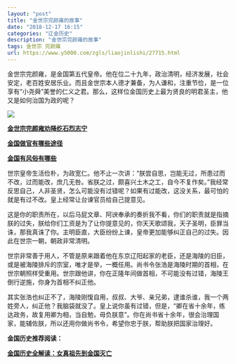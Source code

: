 ```yaml
---
layout: "post"
title: "金世宗完颜雍的故事"
date: "2018-12-17 16:15"
categories: "辽金历史"
description: "金世宗完颜雍的故事"
tags: 金世宗 完颜雍
url: https://www.y5000.com/zgls/liaojinlishi/27715.html
---
```






金世宗完颜雍，是金国第五代皇帝。他在位二十九年，政治清明，经济发展，社会安定，老百姓安居乐业。而且金世宗本人德才兼备，为人谦和，注重节俭，是一位享有“小尧舜”美誉的仁义之君。那么，这样位金国历史上最为贤良的明君圣主，他又是如何治国为政的呢？

![](https://img.y5000.com/uploads/allimg/180117/8-1P11G02F0X7.jpg)

**[金世宗完颜雍劝降纥石烈志宁](https://www.y5000.com/zgls/liaojinlishi/2018/0117/27716.html)**

**[金国做官有哪些途径](https://www.y5000.com/zgls/liaojinlishi/2018/0117/27717.html)**

**[金国有风俗有哪些](https://www.y5000.com/zgls/liaojinlishi/2018/0117/27718.html)**

世宗皇帝生活俭朴，为政宽仁。他不止一次讲：“朕尝自思，岂能无过，所患过而不改，过而能改，庶几无咎。省朕之过，颇喜兴土木之工，自今不复作矣。”我经常反思自己，人非圣贤，怎么可能没有过错呢？如果有过能改，这没关系，最可怕的就是有过不改。皇上经常让台谏官员给自己提意见。

这是你的职责所在，以后马屁文章、阿谀奉承的奏折我不看，你们的职责就是指摘朕的过失，朕给你们工资是为了让你提意见的，你天天歌颂我，天子圣明，臣罪当诛，那我真诛了你。主明臣直，大臣纷纷上谏，皇帝更加能够纠正自己的过失。因此在世宗一朝，朝政非常清明。

世宗非常善于用人，不管是原来跟着他在东京辽阳起家的老臣，还是海陵的旧臣，或是被海陵排斥的宗室，唯才是举，一概任用。尚书令张浩是海陵时期的首相，在世宗朝照样受重用。世宗跟他讲，你在正隆年间做首相，不可能没有过错，海陵王倒行逆施，你身为首相不纠正他。

其实张浩也纠正不了，海陵刚愎自用，叔叔、大爷、亲兄弟，逮谁杀谁，我一个两姓旁人，纠正他？我脑袋就没了。皇上说你虽有过错，但是，“卿在省十余年，练达政务，故复用卿为相，当自勉，毋负朕意”。你在尚书省十余年，很会治理国家，能辅佐朕，所以还用你做尚书令，希望你忠于朕，帮助朕把国家治理好。

**金国历史推荐阅读：**

**[金国历史全解读：女真祖先到金国灭亡](https://www.y5000.com/zgls/liaojinlishi/2018/0115/27654.html)**
